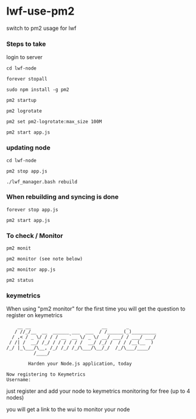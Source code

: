 # lwf-use-pm2
switch to pm2 usage for lwf

### Steps to take

login to server

```
cd lwf-node
```
```
forever stopall
```
```
sudo npm install -g pm2
```
```
pm2 startup
```
```
pm2 logrotate
```
```
pm2 set pm2-logrotate:max_size 100M
```
```
pm2 start app.js
```

### updating node

```
cd lwf-node
```
```
pm2 stop app.js
```
```
./lwf_manager.bash rebuild

```
### When rebuilding and syncing is done

```
forever stop app.js
```
```
pm2 start app.js
```

### To check / Monitor

```
pm2 monit
```
```
pm2 monitor (see note below)
```
```
pm2 monitor app.js
```
```
pm2 status
```
### keymetrics

When using "pm2 monitor" for the first time you will get the question to register on keymetrics
```
    __ __                          __       _
   / //_/__  __  ______ ___  ___  / /______(_)_________
  / ,< / _ \/ / / / __ `__ \/ _ \/ __/ ___/ / ___/ ___/
 / /| /  __/ /_/ / / / / / /  __/ /_/ /  / / /__(__  )
/_/ |_\___/\__, /_/ /_/ /_/\___/\__/_/  /_/\___/____/
          /____/

        Harden your Node.js application, today

Now registering to Keymetrics
Username: 
```
just register and add your node to keymetrics monitoring for free (up to 4 nodes)

you will get a link to the wui to monitor your node



